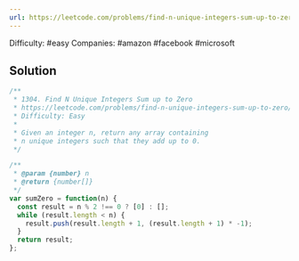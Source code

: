 ```yaml
---
url: https://leetcode.com/problems/find-n-unique-integers-sum-up-to-zero
---
```


Difficulty: #easy
Companies: #amazon #facebook #microsoft

## Solution

```javascript
/**
 * 1304. Find N Unique Integers Sum up to Zero
 * https://leetcode.com/problems/find-n-unique-integers-sum-up-to-zero/
 * Difficulty: Easy
 *
 * Given an integer n, return any array containing
 * n unique integers such that they add up to 0.
 */

/**
 * @param {number} n
 * @return {number[]}
 */
var sumZero = function(n) {
  const result = n % 2 !== 0 ? [0] : [];
  while (result.length < n) {
    result.push(result.length + 1, (result.length + 1) * -1);
  }
  return result;
};

```
